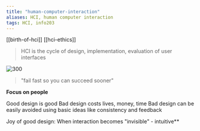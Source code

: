 ```yaml
---
title: "human-computer-interaction"
aliases: HCI, human computer interaction
tags: HCI, info203
---
```


[[birth-of-hci]]
[[hci-ethics]]

>HCI is the cycle of design, implementation, evaluation of user interfaces

![300](https://i.imgur.com/SMtW2Zb.png)

>"fail fast so you can succeed sooner"

**Focus on people**

Good design is good
Bad design costs lives, money, time
Bad design can be easily avoided using basic ideas like consistency and feedback

Joy of good design: When interaction becomes "invisible" - intuitive**
